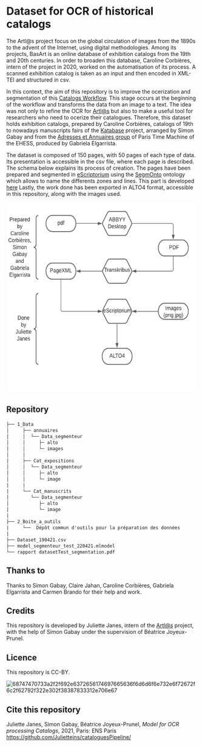 # Dataset for OCR of historical catalogs

The Artl@s project focus on the global circulation of images from the 1890s to the advent of the Internet, using digital methodologies. Among its projects, BasArt is an online database of exhibition catalogs from the 19th and 20th centuries. 
In order to broaden this database, Caroline Corbières, intern of the project in 2020, worked on the automatisation of its process. A scanned exhibition catalog is taken as an input and then encoded in XML-TEI and structured in csv. 

In this context, the aim of this repository is to improve the ocerization and segmentation of this [Catalogs Workflow](https://github.com/carolinecorbieres/ArtlasCatalogues). This stage occurs at the beginning of the workflow and transforms the data from an image to a text. 
The idea was not only to refine the OCR for [Artl@s](https://artlas.huma-num.fr/fr/) but also to make a useful tool for researchers who need to ocerize their catalogues. Therefore, this dataset holds exhibition catalogs, prepared by Caroline Corbières, catalogs of 19th to nowadays manuscripts fairs of the [Katabase](https://github.com/katabase) project, arranged by Simon Gabay and from the [Adresses et Annuaires group](https://paris-timemachine.huma-num.fr/groupe-adresses-et-annuaires/) of Paris Time Machine of the EHESS, produced by Gabriela Elgarrista. 

The dataset is composed of 150 pages, with 50 pages of each type of data. Its presentation is accessible in the csv file, where each page is described. The schema below explains its process of creation. The pages have been prepared and segmented in [eScriptorium](http://traces6.paris.inria.fr/) using the [SegmOnto](https://github.com/SegmOnto) ontology which allows to name the differents zones and lines. This part is developed [here](https://github.com/Juliettejns/cataloguesPipeline/blob/main/1_Data/README.md) Lastly, the work done has been exported in ALTO4 format, accessible in this repository, along with the images used. 

<p align="center">
  <img src="images/pipeline_segmentation.png" width="500" height="500"/>
</p>

## Repository 
```
├── 1_Data
│     ├── annuaires
│     │  └── Data_segmenteur 
│     │     ├─ alto
│     │     └─ images
│     │ 
│     ├── Cat_expositions
│     │  └── Data_segmenteur
│     │     ├─ alto
│     │     └─ image
|     |
|     └── Cat_manuscrits
│        └── Data_segmenteur
│           ├─ alto
│           └─ image
|
├── 2_Boite_a_outils
|     └──  Dépôt commun d'outils pour la préparation des données
|
├── Dataset_190421.csv 
├── model_segmenteur_test_220421.mlmodel 
└── rapport datasetTest_segmentation.pdf
```
                  

## Thanks to 
Thanks to Simon Gabay, Claire Jahan, Caroline Corbières, Gabriela Elgarrista and Carmen Brando for their help and work.

## Credits
This repository is developed by Juliette Janes, intern of the [Artl@s](https://artlas.huma-num.fr/fr/) project, with the help of Simon Gabay under the supervision of Béatrice Joyeux-Prunel.

## Licence
This repository is CC-BY.

![68747470733a2f2f692e6372656174697665636f6d6d6f6e732e6f72672f6c2f62792f322e302f38387833312e706e67](https://user-images.githubusercontent.com/56683417/115525743-a78d2400-a28f-11eb-8e45-4b6e3265a527.png)

## Cite this repository
Juliette Janes, Simon Gabay, Béatrice Joyeux-Prunel, _Model for OCR processing Catalogs_, 2021, Paris: ENS Paris https://github.com/Juliettejns/cataloguesPipeline/
